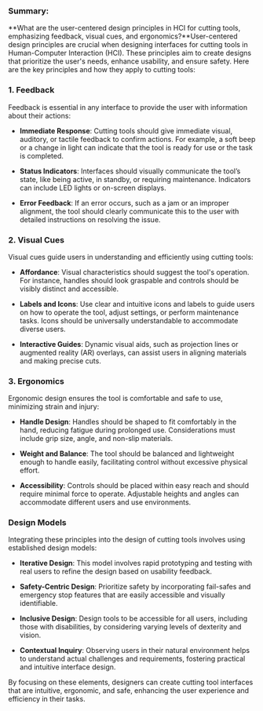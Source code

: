 ### Summary:
**What are the user-centered design principles in HCI for cutting tools, emphasizing feedback, visual cues, and ergonomics?**User-centered design principles are crucial when designing interfaces for cutting tools in Human-Computer Interaction (HCI). These principles aim to create designs that prioritize the user's needs, enhance usability, and ensure safety. Here are the key principles and how they apply to cutting tools:

### 1. **Feedback**

Feedback is essential in any interface to provide the user with information about their actions:

- **Immediate Response**: Cutting tools should give immediate visual, auditory, or tactile feedback to confirm actions. For example, a soft beep or a change in light can indicate that the tool is ready for use or the task is completed.
  
- **Status Indicators**: Interfaces should visually communicate the tool’s state, like being active, in standby, or requiring maintenance. Indicators can include LED lights or on-screen displays.

- **Error Feedback**: If an error occurs, such as a jam or an improper alignment, the tool should clearly communicate this to the user with detailed instructions on resolving the issue.

### 2. **Visual Cues**

Visual cues guide users in understanding and efficiently using cutting tools:

- **Affordance**: Visual characteristics should suggest the tool's operation. For instance, handles should look graspable and controls should be visibly distinct and accessible.

- **Labels and Icons**: Use clear and intuitive icons and labels to guide users on how to operate the tool, adjust settings, or perform maintenance tasks. Icons should be universally understandable to accommodate diverse users.

- **Interactive Guides**: Dynamic visual aids, such as projection lines or augmented reality (AR) overlays, can assist users in aligning materials and making precise cuts.

### 3. **Ergonomics**

Ergonomic design ensures the tool is comfortable and safe to use, minimizing strain and injury:

- **Handle Design**: Handles should be shaped to fit comfortably in the hand, reducing fatigue during prolonged use. Considerations must include grip size, angle, and non-slip materials.

- **Weight and Balance**: The tool should be balanced and lightweight enough to handle easily, facilitating control without excessive physical effort.

- **Accessibility**: Controls should be placed within easy reach and should require minimal force to operate. Adjustable heights and angles can accommodate different users and use environments.

### Design Models

Integrating these principles into the design of cutting tools involves using established design models:

- **Iterative Design**: This model involves rapid prototyping and testing with real users to refine the design based on usability feedback.

- **Safety-Centric Design**: Prioritize safety by incorporating fail-safes and emergency stop features that are easily accessible and visually identifiable.

- **Inclusive Design**: Design tools to be accessible for all users, including those with disabilities, by considering varying levels of dexterity and vision.

- **Contextual Inquiry**: Observing users in their natural environment helps to understand actual challenges and requirements, fostering practical and intuitive interface design.

By focusing on these elements, designers can create cutting tool interfaces that are intuitive, ergonomic, and safe, enhancing the user experience and efficiency in their tasks.